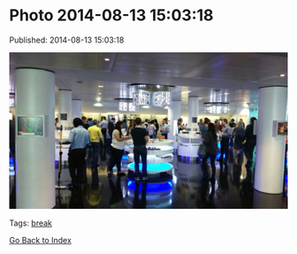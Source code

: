 
# Photo 2014-08-13 15:03:18

Published: 2014-08-13 15:03:18

![](94633761362-0.jpg)

Tags: [break](tag-break.md)

[Go Back to Index](index.md)
